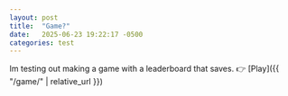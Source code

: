 ```yaml
---
layout: post
title:  "Game?"
date:   2025-06-23 19:22:17 -0500
categories: test
---
```

Im testing out making a game with a leaderboard that saves.
👉 [Play]({{ "/game/" | relative_url }})
